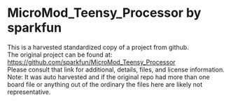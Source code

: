 
# MicroMod_Teensy_Processor by sparkfun  
This is a harvested standardized copy of a project from github.  
The original project can be found at:  
https://github.com/sparkfun/MicroMod_Teensy_Processor  
Please consult that link for additional, details, files, and license information.  
Note: It was auto harvested and if the original repo had more than one board file or anything out of the ordinary the files here are likely not representative.  
    